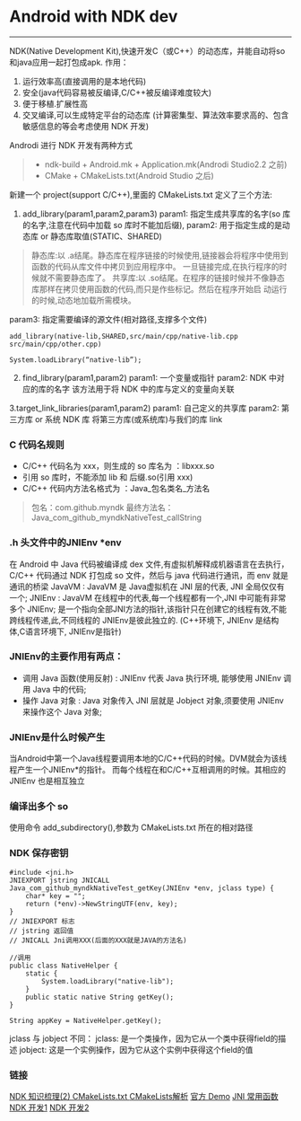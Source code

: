 # Android with NDK dev
------

NDK(Native Development Kit),快速开发C（或C++）的动态库，并能自动将so和java应用一起打包成apk.
作用：
1. 运行效率高(直接调用的是本地代码)
2. 安全(java代码容易被反编译,C/C++被反编译难度较大)
3. 便于移植.扩展性高
4. 交叉编译,可以生成特定平台的动态库
(计算密集型、算法效率要求高的、包含敏感信息的等会考虑使用 NDK 开发)

Androdi 进行 NDK 开发有两种方式

>* ndk-build + Android.mk + Application.mk(Androdi Studio2.2 之前)
>* CMake + CMakeLists.txt(Android Studio 之后)

新建一个 project(support C/C++),里面的 CMakeLists.txt 定义了三个方法:
1. add_library(param1,param2,param3)
param1: 指定生成共享库的名字(so 库的名字,注意在代码中加载 so 库时不能加后缀),
param2: 用于指定生成的是动态库 or 静态库取值(STATIC、SHARED)

> 静态库:以 .a结尾。静态库在程序链接的时候使用,链接器会将程序中使用到函数的代码从库文件中拷贝到应用程序中。
> 一旦链接完成,在执行程序的时候就不需要静态库了。 
> 共享库:以 .so结尾。在程序的链接时候并不像静态库那样在拷贝使用函数的代码,而只是作些标记。然后在程序开始启
> 动运行的时候,动态地加载所需模块。
 
param3: 指定需要编译的源文件(相对路径,支撑多个文件)

```
add_library(native-lib,SHARED,src/main/cpp/native-lib.cpp src/main/cpp/other.cpp)

System.loadLibrary(“native-lib”); 
```

2. find_library(param1,param2)
param1: 一个变量或指针
param2: NDK 中对应的库的名字
该方法用于将 NDK 中的库与定义的变量向关联

3.target_link_libraries(param1,param2)
param1: 自己定义的共享库
param2: 第三方库 or 系统 NDK 库
将第三方库(或系统库)与我们的库 link

### C 代码名规则

* C/C++ 代码名为 xxx，则生成的 so 库名为 ：libxxx.so
* 引用 so 库时，不能添加 lib 和 后缀.so(引用 xxx)
* C/C++ 代码内方法名格式为 ：Java_包名类名_方法名
> 包名：com.github.myndk
> 最终方法名：Java_com_github_myndkNativeTest_callString

### .h 头文件中的JNIEnv *env

在 Android 中 Java 代码被编译成 dex 文件,有虚拟机解释成机器语言在去执行，
C/C++ 代码通过 NDK 打包成 so 文件，然后与 java 代码进行通讯，而 env 就是通讯的桥梁
JavaVM : JavaVM 是 Java虚拟机在 JNI 层的代表, JNI 全局仅仅有一个;
JNIEnv : JavaVM 在线程中的代表,每一个线程都有一个,JNI 中可能有非常多个 JNIEnv;
是一个指向全部JNI方法的指针,该指针只在创建它的线程有效,不能跨线程传递,此,不同线程的
JNIEnv是彼此独立的.
(C++环境下, JNIEnv 是结构体,C语言环境下, JNIEnv是指针)

### JNIEnv的主要作用有两点：

* 调用 Java 函数(使用反射) : JNIEnv 代表 Java 执行环境, 能够使用 JNIEnv 调用 Java 中的代码;
* 操作 Java 对象 : Java 对象传入 JNI 层就是 Jobject 对象,须要使用 JNIEnv 来操作这个 Java 对象;

### JNIEnv是什么时候产生

当Android中第一个Java线程要调用本地的C/C++代码的时候。DVM就会为该线程产生一个JNIEnv*的指针。
而每个线程在和C/C++互相调用的时候。其相应的JNIEnv 也是相互独立

### 编译出多个 so

使用命令 add_subdirectory(),参数为 CMakeLists.txt 所在的相对路径

### NDK 保存密钥
```
#include <jni.h>
JNIEXPORT jstring JNICALL Java_com_github_myndkNativeTest_getKey(JNIEnv *env, jclass type) {
	char* key = "";
	return (*env)->NewStringUTF(env, key);
}
// JNIEXPORT 标志
// jstring 返回值
// JNICALL Jni调用XXX(后面的XXX就是JAVA的方法名)

//调用
public class NativeHelper {
	static {
		System.loadLibrary("native-lib");
	}
	public static native String getKey();
}

String appKey = NativeHelper.getKey();
```
jclass 与 jobject 不同：
jclass: 是一个类操作，因为它从一个类中获得field的描述
jobject: 这是一个实例操作，因为它从这个实例中获得这个field的值

### 链接
[NDK 知识梳理(2) CMakeLists.txt ](https://www.aliyun.com/jiaocheng/15077.html?spm=5176.100033.2.6.uX6Ffh)
[CMakeLists解析](https://www.cnblogs.com/chenxibobo/p/7678389.html)
[官方 Demo](https://github.com/googlesamples/android-ndk/tree/master/hello-libs)
[JNI 常用函数](https://www.cnblogs.com/Free-Thinker/p/6168945.html)
[NDK 开发1](https://www.jianshu.com/p/6332418b12b1)
[NDK 开发2](https://www.jianshu.com/p/0261e6cceb3e)
